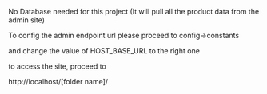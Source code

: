 No Database needed for this project (It will pull all the product data from the admin site)

To config the admin endpoint url
please proceed to config->constants

and change the value of HOST_BASE_URL to the right one

to access the site, proceed to 

http://localhost/[folder name]/
